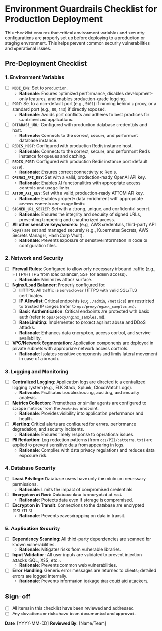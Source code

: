 # Environment Guardrails Checklist for Production Deployment

This checklist ensures that critical environment variables and security configurations are properly set up before deploying to a production or staging environment. This helps prevent common security vulnerabilities and operational issues.

## Pre-Deployment Checklist

### 1. Environment Variables

*   [ ] **`NODE_ENV`**: Set to `production`.
    *   **Rationale**: Ensures optimized performance, disables development-only features, and enables production-grade logging.
*   [ ] **`PORT`**: Set to a non-default port (e.g., `5001`) if running behind a proxy, or a standard port (e.g., `80`, `443`) if directly exposed.
    *   **Rationale**: Avoids port conflicts and adheres to best practices for containerized applications.
*   [ ] **`DATABASE_URL`**: Configured with production database credentials and host.
    *   **Rationale**: Connects to the correct, secure, and performant database instance.
*   [ ] **`REDIS_HOST`**: Configured with production Redis instance host.
    *   **Rationale**: Connects to the correct, secure, and performant Redis instance for queues and caching.
*   [ ] **`REDIS_PORT`**: Configured with production Redis instance port (default `6379`).
    *   **Rationale**: Ensures correct connectivity to Redis.
*   [ ] **`OPENAI_API_KEY`**: Set with a valid, production-ready OpenAI API key.
    *   **Rationale**: Enables AI functionalities with appropriate access controls and usage limits.
*   [ ] **`ATTOM_API_KEY`**: Set with a valid, production-ready ATTOM API key.
    *   **Rationale**: Enables property data enrichment with appropriate access controls and usage limits.
*   [ ] **`SIGNED_URL_SECRET`**: Set with a strong, unique, and confidential secret.
    *   **Rationale**: Ensures the integrity and security of signed URLs, preventing tampering and unauthorized access.
*   [ ] **All other sensitive keys/secrets**: (e.g., AWS credentials, third-party API keys) are set and managed securely (e.g., Kubernetes Secrets, AWS Secrets Manager, HashiCorp Vault).
    *   **Rationale**: Prevents exposure of sensitive information in code or configuration files.

### 2. Network and Security

*   [ ] **Firewall Rules**: Configured to allow only necessary inbound traffic (e.g., HTTP/HTTPS from load balancer, SSH for admin access).
    *   **Rationale**: Minimizes attack surface.
*   [ ] **Nginx/Load Balancer**: Properly configured for:
    *   [ ] **HTTPS**: All traffic is served over HTTPS with valid SSL/TLS certificates.
    *   [ ] **IP Allowlist**: Critical endpoints (e.g., `/admin`, `/metrics`) are restricted to trusted IP ranges (refer to `ops/proxy/nginx_samples.md`).
    *   [ ] **Basic Authentication**: Critical endpoints are protected with basic auth (refer to `ops/proxy/nginx_samples.md`).
    *   [ ] **Rate Limiting**: Implemented to protect against abuse and DDoS attacks.
    *   **Rationale**: Enhances data encryption, access control, and service availability.
*   [ ] **VPC/Network Segmentation**: Application components are deployed in private subnets with appropriate network access controls.
    *   **Rationale**: Isolates sensitive components and limits lateral movement in case of a breach.

### 3. Logging and Monitoring

*   [ ] **Centralized Logging**: Application logs are directed to a centralized logging system (e.g., ELK Stack, Splunk, CloudWatch Logs).
    *   **Rationale**: Facilitates troubleshooting, auditing, and security analysis.
*   [ ] **Metrics Collection**: Prometheus or similar agents are configured to scrape metrics from the `/metrics` endpoint.
    *   **Rationale**: Provides visibility into application performance and health.
*   [ ] **Alerting**: Critical alerts are configured for errors, performance degradation, and security incidents.
    *   **Rationale**: Ensures timely response to operational issues.
*   [ ] **PII Redaction**: Log redaction patterns (from `ops/PII/patterns.txt`) are applied to prevent sensitive data from appearing in logs.
    *   **Rationale**: Complies with data privacy regulations and reduces data exposure risk.

### 4. Database Security

*   [ ] **Least Privilege**: Database users have only the minimum necessary permissions.
    *   **Rationale**: Limits the impact of compromised credentials.
*   [ ] **Encryption at Rest**: Database data is encrypted at rest.
    *   **Rationale**: Protects data even if storage is compromised.
*   [ ] **Encryption in Transit**: Connections to the database are encrypted (SSL/TLS).
    *   **Rationale**: Prevents eavesdropping on data in transit.

### 5. Application Security

*   [ ] **Dependency Scanning**: All third-party dependencies are scanned for known vulnerabilities.
    *   **Rationale**: Mitigates risks from vulnerable libraries.
*   [ ] **Input Validation**: All user inputs are validated to prevent injection attacks (SQL, XSS, etc.).
    *   **Rationale**: Prevents common web vulnerabilities.
*   [ ] **Error Handling**: Generic error messages are returned to clients; detailed errors are logged internally.
    *   **Rationale**: Prevents information leakage that could aid attackers.

## Sign-off

*   [ ] All items in this checklist have been reviewed and addressed.
*   [ ] Any deviations or risks have been documented and approved.

**Date**: [YYYY-MM-DD]
**Reviewed By**: [Name/Team]
